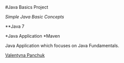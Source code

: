 #Java Basics Project

*Simple Java Basic Concepts*

**Java 7

*Java Application
*Maven

Java Application which focuses on Java Fundamentals.

[Valentyna Panchuk](https://github.com/valavala24)